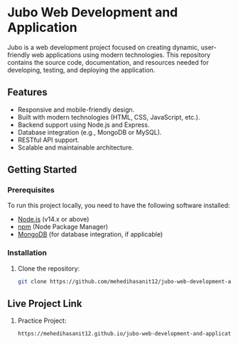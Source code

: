 # Jubo Web Development and Application

Jubo is a web development project focused on creating dynamic, user-friendly web applications using modern technologies. This repository contains the source code, documentation, and resources needed for developing, testing, and deploying the application.

## Features

- Responsive and mobile-friendly design.
- Built with modern technologies (HTML, CSS, JavaScript, etc.).
- Backend support using Node.js and Express.
- Database integration (e.g., MongoDB or MySQL).
- RESTful API support.
- Scalable and maintainable architecture.

## Getting Started

### Prerequisites

To run this project locally, you need to have the following software installed:

- [Node.js](https://nodejs.org/en/) (v14.x or above)
- [npm](https://www.npmjs.com/) (Node Package Manager)
- [MongoDB](https://www.mongodb.com/) (for database integration, if applicable)

### Installation

1. Clone the repository:

   ```bash
   git clone https://github.com/mehedihasanit12/jubo-web-development-and-application.git
   ```
## Live Project Link
   1. Practice Project:

       ```bash
      https://mehedihasanit12.github.io/jubo-web-development-and-application/Web%20Development/Practice/Niyd%20Project%20(Main)/index.html
      ```  
